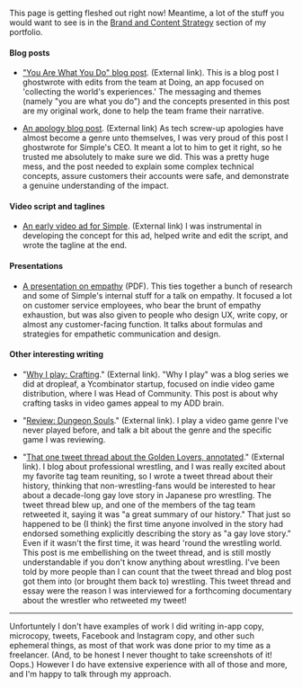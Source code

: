 This page is getting fleshed out right now! Meantime, a lot of the stuff you would want to see is in the [Brand and Content Strategy](https://github.com/the-rachel/styles/blob/master/brand.md) section of my portfolio.


#### Blog posts

- ["You Are What You Do" blog post](https://blog.doing.io/you-are-what-you-do-e9da2d102709). (External link). This is a blog post I ghostwrote with edits from the team at Doing, an app focused on 'collecting the world's experiences.' The messaging and themes (namely "you are what you do") and the concepts presented in this post are my original work, done to help the team frame their narrative.
 
- [An apology blog post](https://www.simple.com/company/my-apology-to-you). (External link) As tech screw-up apologies have almost become a genre unto themselves, I was very proud of this post I ghostwrote for Simple's CEO. It meant a lot to him to get it right, so he trusted me absolutely to make sure we did. This was a pretty huge mess, and the post needed to explain some complex technical concepts, assure customers their accounts were safe, and demonstrate a genuine understanding of the impact.

#### Video script and taglines

- [An early video ad for Simple](https://vimeo.com/160291191). (External link) I was instrumental in developing the concept for this ad, helped write and edit the script, and wrote the tagline at the end.

#### Presentations

- [A presentation on empathy](https://github.com/the-rachel/styles/blob/master/Simple/empathy2.pdf) (PDF). This ties together a bunch of research and some of Simple's internal stuff for a talk on empathy. It focused a lot on customer service employees, who bear the brunt of empathy exhaustion, but was also given to people who design UX, write copy, or almost any customer-facing function. It talks about formulas and strategies for empathetic communication and design.

#### Other interesting writing

- "[Why I play: Crafting](https://blog.dropleaf.io/why-i-play-crafting-561825612d5a)." (External link). "Why I play" was a blog series we did at dropleaf, a Ycombinator startup, focused on indie video game distribution, where I was Head of Community. This post is about why crafting tasks in video games appeal to my ADD brain.

- "[Review: Dungeon Souls](https://blog.dropleaf.io/review-dungeon-souls-a74261a1cce5)." (External link). I play a video game genre I've never played before, and talk a bit about the genre and the specific game I was reviewing.

- "[That one tweet thread about the Golden Lovers, annotated](https://medium.com/we-need-to-talk-about-wrestling/that-one-tweet-thread-about-the-golden-lovers-annotated-e9fc604e3a7f)." (External link). I blog about professional wrestling, and I was really excited about my favorite tag team reuniting, so I wrote a tweet thread about their history, thinking that non-wrestling-fans would be interested to hear about a decade-long gay love story in Japanese pro wrestling. The tweet thread blew up, and one of the members of the tag team retweeted it, saying it was "a great summary of our history." That just so happened to be (I think) the first time anyone involved in the story had endorsed something explicitly describing the story as "a gay love story." Even if it wasn't the first time, it was heard 'round the wrestling world. This post is me embellishing on the tweet thread, and is still mostly understandable if you don't know anything about wrestling. I've been told by more people than I can count that the tweet thread and blog post got them into (or brought them back to) wrestling. This tweet thread and essay were the reason I was interviewed for a forthcoming documentary about the wrestler who retweeted my tweet!

*******

Unfortuntely I don't have examples of work I did writing in-app copy, microcopy, tweets, Facebook and Instagram copy, and other such ephemeral things, as most of that work was done prior to my time as a freelancer. (And, to be honest I never thought to take screenshots of it! Oops.) However I do have extensive experience with all of those and more, and I'm happy to talk through my approach. 
